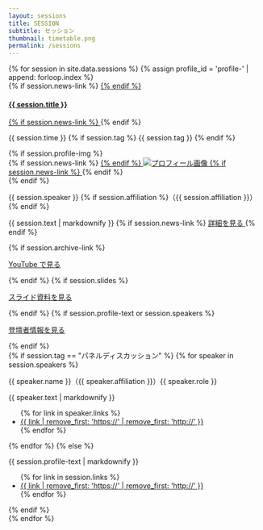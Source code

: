 ```yaml
---
layout: sessions
title: SESSION
subtitle: セッション
thumbnail: timetable.png
permalink: /sessions
---
```

  <div class="row text-left">
    {% for session in site.data.sessions %}
      {% assign profile_id = 'profile-' | append: forloop.index %}
    <div class="col-md-6 col-12 p-3" id="{{data.title}}">
      {% if session.news-link %}
      <a href='{{ session.news-link }}'>
      {% endif %}
      <h4 class="ws-title">{{ session.title }}</h4>
      {% if session.news-link %}
      </a>
      {% endif %}
      <p>
        {{ session.time }}
        {% if session.tag %}
        <span class="badge badge-ws">{{ session.tag }}</span>
        {% endif %}
      </p>
     {% if session.profile-img %}
      <div class="my-3">
        {% if session.news-link %}
        <a href='{{ session.news-link }}'>
        {% endif %}
        <img src="img/{{ site.year }}/session/{{ session.profile-img }}" class="w-100 px-5" alt="プロフィール画像">
        {% if session.news-link %}
        </a>
        {% endif %}
      </div>
      {% endif %}
      <p class="session-speaker-name">{{ session.speaker }} {% if session.affiliation %}（{{ session.affiliation }}）{% endif %}</p>
      <p>
	{{ session.text | markdownify }}
	{% if session.news-link %}
	<a class='btn btn-main btn-sm' href='{{ session.news-link }}'>
	  <i class='fas fa-scroll'></i> 詳細を見る
	</a>
	{% endif %}
      </p>
      {% if session.archive-link %}
      <p>
      	<a href="{{ session.archive-link }}" target="_blank" rel="noopener" class="btn btn-main btn-sm"><i class="fab fa-youtube"></i> YouTube で見る</a>
      </p>
      {% endif %}
      {% if session.slides %}
      <p>
      	<a href="{{ session.slides }}" target="_blank" rel="noopener" class="btn btn-main btn-sm"><i class="fas fa-scroll"></i> スライド資料を見る</a>
      </p>
      {% endif %}
      {% if session.profile-text or session.speakers %}
      <p>
      	<a href="#{{ profile_id }}" role="button" data-toggle="collapse" class="btn btn-main btn-sm"><i class="fas fa-angle-down"></i> 登壇者情報を見る</a>
      </p>
      {% endif %}
      <div class="collapse mt-3" id="{{ profile_id }}">
        {% if session.tag == "パネルディスカッション" %}
        {% for speaker in session.speakers %}
        <p class="session-speaker-name">{{ speaker.name }}（{{ speaker.affiliation }}）<span class="badge badge-main">{{ speaker.role }}</span></p>
        <p>{{ speaker.text | markdownify }}</p>
        <ul>
          {% for link in speaker.links %}
          <li><a href="{{ link }}" target="_blank" rel="noopener external">{{ link | remove_first: 'https://' | remove_first: 'http://' }}</a></li>
          {% endfor %}
        </ul>
        {% endfor %}
        {% else %}
        <p>{{ session.profile-text | markdownify }}</p>
        <ul>
          {% for link in session.links %}
          <li><a href="{{ link }}" target="_blank" rel="noopener external">{{ link | remove_first: 'https://' | remove_first: 'http://' }}</a></li>
          {% endfor %}
        </ul>
        {% endif %}
      </div>
    </div>
    {% endfor %}
  </div>
